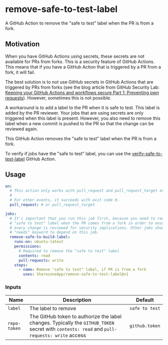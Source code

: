 # remove-safe-to-test-label

A GitHub Action to remove the "safe to test" label when the PR is from a fork.

## Motivation

When you have GitHub Actions using secrets, these secrets are not available for
PRs from forks. This is a security feature of GitHub Actions. This means that if
you have a GitHub Action that is triggered by a PR from a fork, it will fail.

The best solution is to not use GitHub secrets in GitHub Actions that are
triggered by PRs from forks (see the blog article from GitHub Security Lab:
[Keeping your GitHub Actions and workflows secure Part 1: Preventing pwn
requests](https://securitylab.github.com/research/github-actions-preventing-pwn-requests/)).
However, sometimes this is not possible.

A workaround is to add a label to the PR when it is safe to test. This label is
added by the PR reviewer. Your jobs that are using secrets are only triggered
when this label is present. However, you also need to remove this label when a
new commit is pushed to the PR so that the change can be reviewed again.

This GitHub Action removes the "safe to test" label when the PR is from a fork.

To verify if jobs have the "safe to test" label, you can use the
[verify-safe-to-test-label](https://github.com/SharezoneApp/verify-safe-to-test-label)
GitHub Action.

## Usage

```yaml
on:
  # This action only works with pull_request and pull_request_target events.
  # 
  # For other events, it succeeds with exit code 0.
  pull_request: # or pull_request_target

jobs:
  # It's important that you run this job first, because you need to remove the
  # "safe to test" label when the PR comes from a fork in order to ensure that
  # every change is reviewed for security implications. Other jobs should use the
  # "needs" keyword to depend on this job.
  remove-safe-to-build-label:
    runs-on: ubuntu-latest
    permissions:
      # Required to remove the "safe to test" label
      contents: read
      pull-requests: write
    steps:
      - name: Remove "safe to test" label, if PR is from a fork
        uses: SharezoneApp/remove-safe-to-test-label@v1
```

### Inputs

| Name | Description | Default |
| ---- | ----------- | ------- |
| `label` | The label to remove | `safe to test` |
| `repo-token` | The GitHub token to authorize the label changes. Typically the `GITHUB_TOKEN` secret with `contents: read` and `pull-requests: write` access | `github.token` |